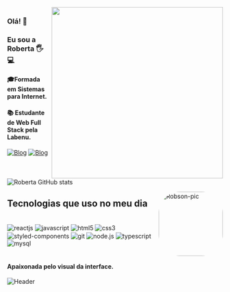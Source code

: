 <img src="https://raw.githubusercontent.com/MicaelliMedeiros/micaellimedeiros/master/image/computer-illustration.png" min-width="400px" max-width="400px" width="400px" align="right" alt="">


### Olá! 👋
### Eu sou a Roberta 🖐️💻
#### 🎓Formada em Sistemas para Internet. 
#### 📚 Estudante de Web Full Stack pela Labenu.



        
[![Blog](https://img.shields.io/badge/LinkedIn-0077B5?style=for-the-badge&logo=linkedin&logoColor=white)](https://www.linkedin.com/in/robertavieirademelo/)
[![Blog](https://img.shields.io/badge/Twitter-1DA1F2?style=for-the-badge&logo=twitter&logoColor=white)]()


![Roberta GitHub stats](https://github-readme-stats.vercel.app/api?username=VieiraMeloRoberta&show_icons=true&theme=radical)

<img align="right" alt="Robson-pic" height="150" style="border-radius:50px;" src="https://github.com/Shift-ky/curso-em-video-html-css/blob/main/_imagens/gifs-do-cubo-magico-0-unscreen.gif">

## Tecnologias que uso no meu dia  


<div style="display: inline_block"><br/>
    <img align="center" alt="reactjs"
    src="https://img.shields.io/badge/React-20232A?style=for-the-badge&logo=react&logoColor=61DAFB" />
    <img align="center" alt="javascript"
    src="https://img.shields.io/badge/JavaScript-323330?style=for-the-badge&logo=javascript&logoColor=F7DF1E" />   
    <img align="center" alt="html5" 
    src="https://img.shields.io/badge/HTML5-E34F26?style=for-the-badge&logo=html5&logoColor=white" />  
    <img align="center" alt="css3" 
    src="https://img.shields.io/badge/CSS3-1572B6?style=for-the-badge&logo=css3&logoColor=white" />
    <img align="center" alt="styled-components" 
    src="https://img.shields.io/badge/styled--components-DB7093?style=for-the-badge&logo=styled-components&logoColor=white" />   
    <img align="center" alt="git"                                                                                         
    src="https://img.shields.io/badge/Git-E34F26?style=for-the-badge&logo=git&logoColor=white" />   
    <img align="center" alt="node.js" 
    src="https://img.shields.io/badge/Node.js-43853D?style=for-the-badge&logo=node.js&logoColor=white" />
    <img align="center" alt="typescript" 
    src="https://img.shields.io/badge/TypeScript-007ACC?style=for-the-badge&logo=typescript&logoColor=white" />
    <img align="center" alt="mysql" 
    src="https://img.shields.io/badge/MySQL-00000F?style=for-the-badge&logo=mysql&logoColor=white" />
     
</div><br/>


#### Apaixonada pelo visual da interface.

<div>
<img align="center" alt="Header" src="https://github.com/joaopauloaramuni/joaopauloaramuni/blob/master/img/header.png?raw=true"/>
</div>

